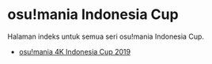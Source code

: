 # osu!mania Indonesia Cup

Halaman indeks untuk semua seri osu!mania Indonesia Cup.

- [osu!mania 4K Indonesia Cup 2019](2019_4K)
